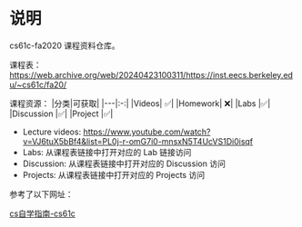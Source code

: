 # 说明

cs61c-fa2020 课程资料仓库。

课程表：https://web.archive.org/web/20240423100311/https://inst.eecs.berkeley.edu/~cs61c/fa20/

课程资源：
|分类|可获取|
|---|:-:|
|Videos|   ✅|
|Homework|  ❌|
|Labs       |✅|
|Discussion |✅|
|Project    |✅|

- Lecture videos: https://www.youtube.com/watch?v=VJ6tuX5bBf4&list=PL0j-r-omG7i0-mnsxN5T4UcVS1Di0isqf
- Labs: 从课程表链接中打开对应的 Lab 链接访问
- Discussion: 从课程表链接中打开对应的 Discussion 访问
- Projects: 从课程表链接中打开对应的 Projects 访问

参考了以下网址：

[cs自学指南-cs61c](https://csdiy.wiki/%E4%BD%93%E7%B3%BB%E7%BB%93%E6%9E%84/CS61C/#_3)